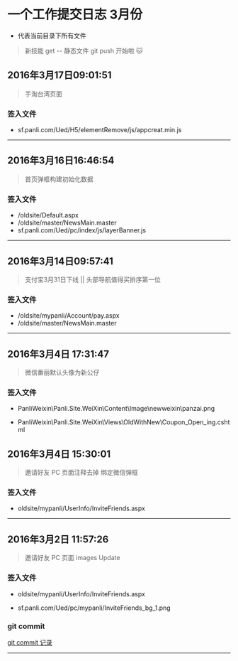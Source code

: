 # 一个工作提交日志 3月份

* 代表当前目录下所有文件

>新技能 get -- 静态文件 git push 开始啦 :cat:


## 2016年3月17日09:01:51

> 手淘台湾页面

### 签入文件

- sf.panli.com/Ued/H5/elementRemove/js/appcreat.min.js


--- 

## 2016年3月16日16:46:54

> 首页弹框构建初始化数据

### 签入文件

- /oldsite/Default.aspx
- /oldsite/master/NewsMain.master
- sf.panli.com/Ued/pc/index/js/layerBanner.js

---



## 2016年3月14日09:57:41

> 支付宝3月31日下线  || 头部导航值得买排序第一位


### 签入文件

- /oldsite/mypanli/Account/pay.aspx
- /oldsite/master/NewsMain.master

---


## 2016年3月4日 17:31:47

> 微信番丽默认头像为新公仔

### 签入文件

- PanliWeixin\Panli.Site.WeiXin\Content\Image\newweixin\panzai.png

- PanliWeixin\Panli.Site.WeiXin\Views\OldWithNew\Coupon_Open_ing.cshtml


## 2016年3月4日 15:30:01

> 邀请好友 PC 页面注释去掉 绑定微信弹框

### 签入文件

- oldsite/mypanli/UserInfo/InviteFriends.aspx


---


## 2016年3月2日 11:57:26

> 邀请好友 PC 页面 images  Update

### 签入文件

- oldsite/mypanli/UserInfo/InviteFriends.aspx

- sf.panli.com/Ued/pc/mypanli/InviteFriends_bg_1.png


### git commit


[git commit 记录](http://github.panli.com/eason/sf.panli.com/commit/eb8e3e208b221936c90d90c59d27eb27a9dd5dc7)

---

